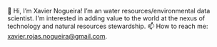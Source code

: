 👋 Hi, I’m Xavier Nogueira! I’m an water resources/environmental data scientist. I'm interested in adding value to the world at the nexus of technology and natural resources stewardship. 
📫 How to reach me: xavier.rojas.nogueira@gmail.com.

<!---
xaviernogueira/xaviernogueira is a ✨ special ✨ repository because its `README.md` (this file) appears on your GitHub profile.
You can click the Preview link to take a look at your changes.
--->
